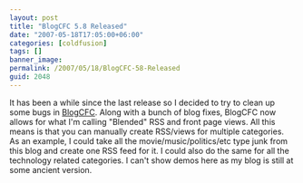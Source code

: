 ```yaml
---
layout: post
title: "BlogCFC 5.8 Released"
date: "2007-05-18T17:05:00+06:00"
categories: [coldfusion]
tags: []
banner_image: 
permalink: /2007/05/18/BlogCFC-58-Released
guid: 2048
---
```


It has been a while since the last release so I decided to try to clean up some bugs in <a href="http://blogcfc.riaforge.org">BlogCFC</a>. Along with a bunch of blog fixes, BlogCFC now allows for what I'm calling "Blended" RSS and front page views. All this means is that you can manually create RSS/views for multiple categories. As an example, I could take all the movie/music/politics/etc type junk from this blog and create one RSS feed for it. I could also do the same for all the technology related categories. I can't show demos here as my blog is still at some ancient version.